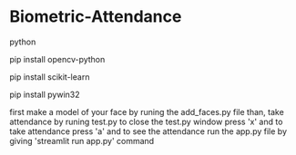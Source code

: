 # Biometric-Attendance

python

pip install opencv-python

pip install scikit-learn

pip install pywin32


first make a model of your face by runing the add_faces.py file
than, take attendance by runing test.py
 to close the test.py window press 'x' and to take attendance press 'a'
and to see the attendance run the app.py file by giving 'streamlit run app.py' command

